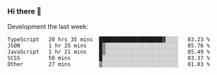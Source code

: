 ### Hi there 👋

Development the last week:
<!--START_SECTION:waka-->

```text
TypeScript   20 hrs 35 mins  ████████████████████▓░░░░   83.23 %
JSON         1 hr 25 mins    █▒░░░░░░░░░░░░░░░░░░░░░░░   05.76 %
JavaScript   1 hr 21 mins    █▒░░░░░░░░░░░░░░░░░░░░░░░   05.49 %
SCSS         50 mins         █░░░░░░░░░░░░░░░░░░░░░░░░   03.37 %
Other        27 mins         ▒░░░░░░░░░░░░░░░░░░░░░░░░   01.83 %
```

<!--END_SECTION:waka-->

<!--
**JASONPANGGO/jasonpanggo** is a ✨ _special_ ✨ repository because its `README.md` (this file) appears on your GitHub profile.

Here are some ideas to get you started:

- 🔭 I’m currently working on ...
- 🌱 I’m currently learning ...
- 👯 I’m looking to collaborate on ...
- 🤔 I’m looking for help with ...
- 💬 Ask me about ...
- 📫 How to reach me: ...
- 😄 Pronouns: ...
- ⚡ Fun fact: ...
-->
